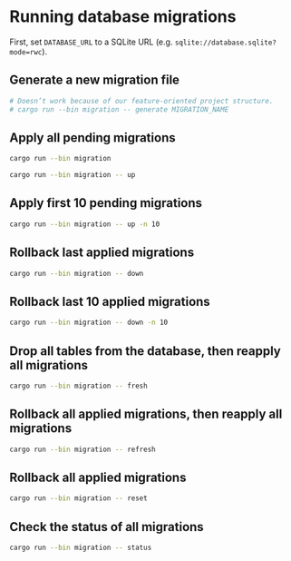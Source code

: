 # Running database migrations

First, set `DATABASE_URL` to a SQLite URL (e.g. `sqlite://database.sqlite?mode=rwc`).

## Generate a new migration file

```sh
# Doesn’t work because of our feature-oriented project structure.
# cargo run --bin migration -- generate MIGRATION_NAME
```

## Apply all pending migrations

```sh
cargo run --bin migration
```

```sh
cargo run --bin migration -- up
```

## Apply first 10 pending migrations

```sh
cargo run --bin migration -- up -n 10
```

## Rollback last applied migrations

```sh
cargo run --bin migration -- down
```

## Rollback last 10 applied migrations

```sh
cargo run --bin migration -- down -n 10
```

## Drop all tables from the database, then reapply all migrations

```sh
cargo run --bin migration -- fresh
```

## Rollback all applied migrations, then reapply all migrations

```sh
cargo run --bin migration -- refresh
```

## Rollback all applied migrations

```sh
cargo run --bin migration -- reset
```

## Check the status of all migrations

```sh
cargo run --bin migration -- status
```
